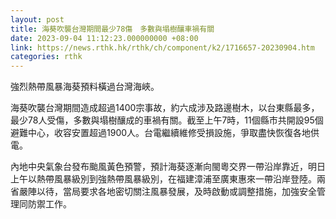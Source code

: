 ```yaml
---
layout: post
title: 海葵吹襲台灣期間最少78傷　多數與塌樹釀車禍有關
date: 2023-09-04 11:12:23.000000000 +08:00
link: https://news.rthk.hk/rthk/ch/component/k2/1716657-20230904.htm
categories: rthk
---
```


強烈熱帶風暴海葵預料橫過台灣海峽。

海葵吹襲台灣期間造成超過1400宗事故，約六成涉及路邊樹木，以台東縣最多，最少78人受傷，多數與塌樹釀成的車禍有關。截至上午7時，11個縣市共開設95個避難中心，收容安置超過1900人。台電繼續維修受損設施，爭取盡快恢復各地供電。

內地中央氣象台發布颱風黃色預警，預計海葵逐漸向閩粵交界一帶沿岸靠近，明日上午以熱帶風暴級別到強熱帶風暴級別，在福建漳浦至廣東惠來一帶沿岸登陸。兩省嚴陣以待，當局要求各地密切關注風暴發展，及時啟動或調整措施，加強安全管理同防禦工作。

